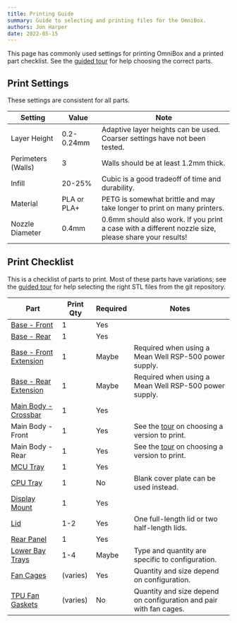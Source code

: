 ```yaml
---
title: Printing Guide
summary: Guide to selecting and printing files for the OmniBox.
authors: Jon Harper
date: 2022-05-15
---
```


This page has commonly used settings for printing OmniBox and a printed part checklist. See the [guided tour](tour.md) for help choosing the correct parts.

## Print Settings

These settings are consistent for all parts.

| Setting            | Value       | Note |
|--------------------|-------------|------|
| Layer Height       | 0.2-0.24mm  | Adaptive layer heights can be used. Coarser settings have not been tested. |
| Perimeters (Walls) | 3           | Walls should be at least 1.2mm thick. |
| Infill             | 20-25%      | Cubic is a good tradeoff of time and durability. |
| Material           | PLA or PLA+ | PETG is somewhat brittle and may take longer to print on many printers. |
| Nozzle Diameter    | 0.4mm       | 0.6mm should also work. If you print a case with a different nozzle size, please share your results! |

## Print Checklist

This is a checklist of parts to print. Most of these parts have variations; see the [guided tour](tour.md) for help selecting the right STL files from the git repository.

| Part                          | Print Qty | Required | Notes |
|-------------------------------|-----------|----------|-------|
| [Base - Front][1]             | 1         | Yes      |       |
| [Base - Rear][2]              | 1         | Yes      |       |
| [Base - Front Extension][19]  | 1         | Maybe    | Required when using a Mean Well RSP-500 power supply. |
| [Base - Rear Extension][20]   | 1         | Maybe    | Required when using a Mean Well RSP-500 power supply. |
| [Main Body - Crossbar][3]     | 1         | Yes      |       |
| Main Body - Front             | 1         | Yes      | See the [tour][21] on choosing a version to print. |
| Main Body - Rear              | 1         | Yes      | See the [tour][21] on choosing a version to print. |
| [MCU Tray][7]                 | 1         | Yes      |       |
| [CPU Tray][8]                 | 1         | No       | Blank cover plate can be used instead. |
| [Display Mount][9]            | 1         | Yes      |       |
| [Lid][10]                     | 1-2       | Yes      | One full-length lid or two half-length lids. |
| [Rear Panel][11]              | 1         | Yes      |       |
| [Lower Bay Trays][13]         | 1-4       | Maybe    | Type and quantity are specific to configuration. |
| [Fan Cages][6]                | (varies)  | Yes      | Quantity and size depend on configuration. |
| [TPU Fan Gaskets][6]          | (varies)  | No       | Quantity and size depend on configuration and pair with fan cages. |

[1]: https://github.com/jon-harper/OmniBox/blob/main/Core/Base%20-%20Front.stl
[2]: https://github.com/jon-harper/OmniBox/blob/main/Core/Base%20-%20Rear.stl
[3]: https://github.com/jon-harper/OmniBox/blob/main/Core/Main%20Body%20-%20Crossbar.stl
[4]: https://github.com/jon-harper/OmniBox/tree/main/Core/Mean%20Well%20LRS-350
[5]: https://github.com/jon-harper/OmniBox/tree/main/Core/Mean%20Well%20RSP-500
[6]: https://github.com/jon-harper/OmniBox/tree/main/Fan%20Cages
[7]: https://github.com/jon-harper/OmniBox/tree/main/Trays/MCU
[8]: https://github.com/jon-harper/OmniBox/tree/main/Trays/CPU
[9]: https://github.com/jon-harper/OmniBox/tree/main/Panels/Display
[10]: https://github.com/jon-harper/OmniBox/tree/main/Panels/Lid
[11]: https://github.com/jon-harper/OmniBox/tree/main/Panels/Rear%20Panel
[12]: https://github.com/jon-harper/OmniBox/tree/main/Panels/Front%20Panel
[13]: https://github.com/jon-harper/OmniBox/tree/main/Trays/Lower%20Bay
[14]: https://github.com/jon-harper/OmniBox/tree/main/Core/
[15]: https://github.com/jon-harper/OmniBox/tree/main/Panels/Rear%20Panel/Generic
[16]: https://github.com/jon-harper/OmniBox/tree/main/Panels/Rear%20Panel/Custom
[17]: https://github.com/jon-harper/OmniBox/tree/main/Panels/Rear%20Panel/Molex
[18]: https://github.com/jon-harper/OmniBox/tree/main/Panels/Rear%20Panel/Template
[19]: https://github.com/jon-harper/OmniBox/blob/main/Core/Base%20-%20Front%20Extension.stl
[20]: https://github.com/jon-harper/OmniBox/blob/main/Core/Base%20-%20Rear%20Extension.stl
[21]: tour.md#core-parts-with-variants
